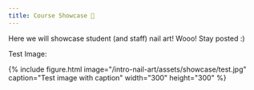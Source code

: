 ```yaml
---
title: Course Showcase 📸
---
```


Here we will showcase student (and staff) nail art! Wooo! Stay posted :)

Test Image:

{% include figure.html image="/intro-nail-art/assets/showcase/test.jpg" caption="Test image with caption" width="300" height="300" %}